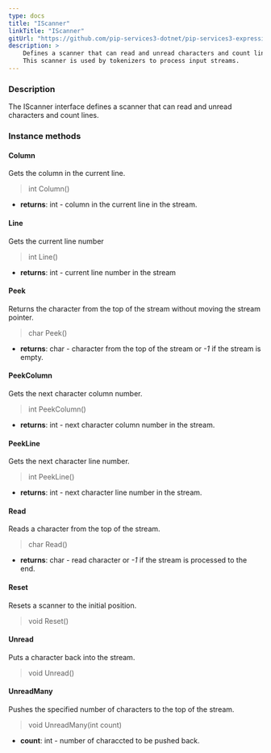 ```yaml
---
type: docs
title: "IScanner"
linkTitle: "IScanner"
gitUrl: "https://github.com/pip-services3-dotnet/pip-services3-expressions-dotnet"
description: > 
    Defines a scanner that can read and unread characters and count lines.
    This scanner is used by tokenizers to process input streams.
---
```


### Description

The IScanner interface defines a scanner that can read and unread characters and count lines.


### Instance methods

#### Column
Gets the column in the current line.

> int Column()

- **returns**: int - column in the current line in the stream.

#### Line
Gets the current line number

> int Line()

- **returns**: int - current line number in the stream


#### Peek
Returns the character from the top of the stream without moving the stream pointer.

> char Peek()

- **returns**: char - character from the top of the stream or *-1* if the stream is empty.


#### PeekColumn
Gets the next character column number.

> int PeekColumn()

- **returns**: int - next character column number in the stream.


#### PeekLine
Gets the next character line number.

> int PeekLine()

- **returns**: int - next character line number in the stream.

#### Read
Reads a character from the top of the stream.

> char Read()

- **returns**: char - read character or *-1* if the stream is processed to the end.

#### Reset
Resets a scanner to the initial position.

> void Reset()


#### Unread
Puts a character back into the stream.

> void Unread()

#### UnreadMany
Pushes the specified number of characters to the top of the stream.
> void UnreadMany(int count)

- **count**: int - number of characcted to be pushed back.
